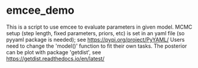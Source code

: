 # emcee_demo
This is a script to use emcee to evaluate parameters in given model.
MCMC setup (step length, fixed parameters, priors, etc) is set in an yaml file (so pyyaml package is needed); see https://pypi.org/project/PyYAML/
Users need to change the 'model()' function to fit their own tasks.
The posterior can be plot with package 'getdist', see https://getdist.readthedocs.io/en/latest/
